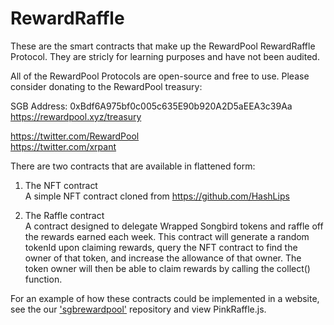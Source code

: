 # RewardRaffle
These are the smart contracts that make up the RewardPool RewardRaffle Protocol. They are stricly for learning purposes and have not been audited.

All of the RewardPool Protocols are open-source and free to use. Please consider donating to the RewardPool treasury:

SGB Address: 0xBdf6A975bf0c005c635E90b920A2D5aEEA3c39Aa
https://rewardpool.xyz/treasury <br/>

https://twitter.com/RewardPool <br/>
https://twitter.com/xrpant <br/>

There are two contracts that are available in flattened form:

1. The NFT contract <br/>
  A simple NFT contract cloned from https://github.com/HashLips
  
2. The Raffle contract <br/>
  A contract designed to delegate Wrapped Songbird tokens and raffle off the rewards earned each week. This contract will generate a random tokenId upon claiming rewards, query the NFT contract to find the owner of that token, and increase the allowance of that owner. The token owner will then be able to claim rewards by calling the collect() function.
  
For an example of how these contracts could be implemented in a website, see the our <a href="https://github.com/RewardPool/sgbrewardpool" target="_blank" rel="noreferrer">'sgbrewardpool'</a> repository and view PinkRaffle.js.
